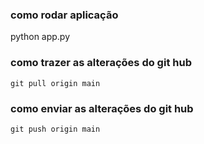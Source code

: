 ### como rodar aplicação
python app.py

### como trazer as  alterações do git hub
`git pull origin main`

### como enviar as  alterações do git hub
`git push origin main`